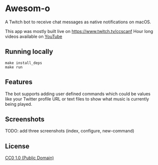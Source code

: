# Awesom-o

A Twitch bot to receive chat messages as native notifications on macOS.

This app was mostly built live on https://www.twitch.tv/ccscanf
Hour long videos available on [YouTube](https://www.youtube.com/playlist?list=PL6ETvzpSGtt3XnmnBtmAldrpGA0lK6uAG)

## Running locally

    make install_deps
    make run

## Features

The bot supports adding user defined commands which could be values like your
Twitter profile URL or text files to show what music is currently being played.

## Screenshots

TODO: add three screenshots (index, configure, new-command)

## License

[CC0 1.0 (Public Domain)](LICENSE.md)
